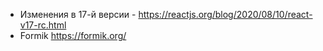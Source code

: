 - Изменения в 17-й версии -
  https://reactjs.org/blog/2020/08/10/react-v17-rc.html
- Formik https://formik.org/
